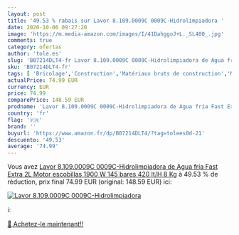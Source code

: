 ```yaml
---
layout: post
title: '49.53 % rabais sur Lavor 8.109.0009C 0009C-Hidrolimpiadora '
date: 2020-10-06 09:27:20
image: 'https://m.media-amazon.com/images/I/41DahggoJ+L._SL400_.jpg'
comments: true
category: ofertas
author: 'tole.es'
slug: 'B07214DLT4-fr Lavor 8.109.0009C 0009C-Hidrolimpiadora de Agua fría Fast...'
sku: 'B07214DLT4-fr'
tags: [ 'Bricolage','Construction','Matériaux bruts de construction','Matériel de construction', ]
actualPrice: 74.99 EUR
currency: EUR
price: 74.99
comparePrice: 148.59 EUR
prodname: 'Lavor 8.109.0009C 0009C-Hidrolimpiadora de Agua fría Fast Extra 2L Motor escobillas 1900 W 145 bares 420 lt/H 8 Kg'
country: 'fr'
flag: '🇫🇷'
brand: ''
buyurl: 'https://www.amazon.fr/dp/B07214DLT4/?tag=tolees0d-21'
descuento: '49.53'
average: '74.99'
---
```


Vous avez [Lavor 8.109.0009C 0009C-Hidrolimpiadora de Agua fría Fast Extra 2L Motor escobillas 1900 W 145 bares 420 lt/H 8 Kg](https://www.amazon.fr/dp/B07214DLT4/?tag=tolees0d-21)  à  49.53 % de réduction, prix final  74.99 EUR (original: 148.59 EUR) ici:

[![Lavor 8.109.0009C 0009C-Hidrolimpiadora ](https://m.media-amazon.com/images/I/41DahggoJ+L._SL400_.jpg)](https://www.amazon.fr/dp/B07214DLT4/?tag=tolees0d-21)

ℹ️:


[🛒 Achetez-le maintenant!!](https://www.amazon.fr/dp/B07214DLT4/?tag=tolees0d-21)
